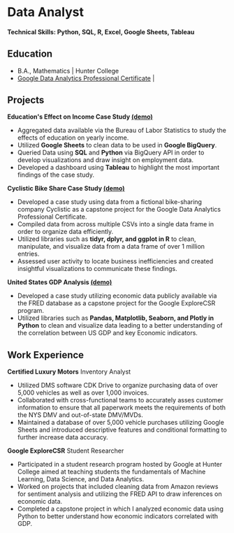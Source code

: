 # Data Analyst

#### Technical Skills: Python, SQL, R, Excel, Google Sheets, Tableau

## Education
- B.A., Mathematics | Hunter College
- [Google Data Analytics Professional Certificate](https://coursera.org/share/03b4c57628268ff2b48a142573241118) | 

## Projects
**Education's Effect on Income Case Study [(demo)](https://github.com/Kjordan101/Education-s-Effect-on-Income-Case-Study/blob/main/jobprojections.ipynb)**
- Aggregated data available via the Bureau of Labor Statistics to study the effects of education on yearly income.
- Utilized **Google Sheets** to clean data to be used in **Google BigQuery**.
- Queried Data using **SQL** and **Python** via BigQuery API in order to develop visualizations and draw insight on employment data.
- Developed a dashboard using **Tableau** to highlight the most important findings of the case study.

**Cyclistic Bike Share Case Study [(demo)](https://github.com/Kjordan101/cyclistic-bike-share/blob/main/cyclistic-bike-share-case-study.ipynb)** 
- Developed a case study using data from a fictional bike-sharing company Cyclistic as a capstone project for the Google Data Analytics Professional Certificate.
- Compiled data from across multiple CSVs into a single data frame in order to organize data efficiently.
- Utilized libraries such as **tidyr, dplyr, and ggplot in R** to clean, manipulate, and visualize data from a data frame of over 1 million entries.
- Assessed user activity to locate business inefficiencies and created insightful visualizations to communicate these findings.

**United States GDP Analysis [(demo)](https://www.kaggle.com/code/kevinjordan323232/gdp-analysis)**
- Developed a case study utilizing economic data publicly available via the FRED database as a capstone project for the Google ExploreCSR program. 
- Utilized libraries such as **Pandas, Matplotlib, Seaborn, and Plotly in Python** to clean and visualize data leading to a better understanding of the correlation between US GDP and key Economic indicators.

## Work Experience
**Certified Luxury Motors**
Inventory Analyst
- Utilized DMS software CDK Drive to organize purchasing data of over 5,000 vehicles as well as over 1,000 invoices.
- Collaborated with cross-functional teams to accurately asses customer information to ensure that all paperwork meets the requirements of both the NYS DMV and out-of-state DMV/MVDs.
- Maintained a database of over 5,000 vehicle purchases utilizing Google Sheets and introduced descriptive features and conditional formatting to further increase data accuracy.

**Google ExploreCSR**
Student Researcher
- Participated in a student research program hosted by Google at Hunter College aimed at teaching students the fundamentals of Machine Learning, Data Science, and Data Analytics.
- Worked on projects that included cleaning data from Amazon reviews for sentiment analysis and utilizing the FRED API to draw inferences on economic data.
- Completed a capstone project in which I analyzed economic data using Python to better understand how economic indicators correlated with GDP.
